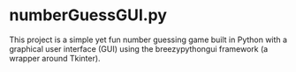 # numberGuessGUI.py
This project is a simple yet fun number guessing game built in Python with a graphical user interface (GUI) using the breezypythongui framework (a wrapper around Tkinter).
